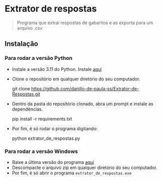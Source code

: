 # Extrator de respostas
> Programa que extrai respostas de gabaritos e as exporta para um arquivo .csv

## Instalação
### Para rodar a versão Python
- Instale a versão 3.11 do Python. Instale [aqui](https://www.python.org/downloads/release/python-3116/)
- Clone o repositório em qualquer diretório do seu computador.

    git clone https://github.com/danillo-de-paula-ss/Extrator-de-Respostas.git

- Dentro da pasta do repositório clonado, abra um prompt e instale as dependências.

    pip install -r requirements.txt

- Por fim, é só rodar o programa digitando:

    python extrator_de_respostas.py

### Para rodar a versão Windows
- Baixe a última versão do programa [aqui](https://github.com/danillo-de-paula-ss/Extrator-de-Respostas/releases)
- Descompacte o arquivo zip em qualquer diretório do seu computador.
- Por fim, é só abrir o programa `extrator_de_respostas.exe`

